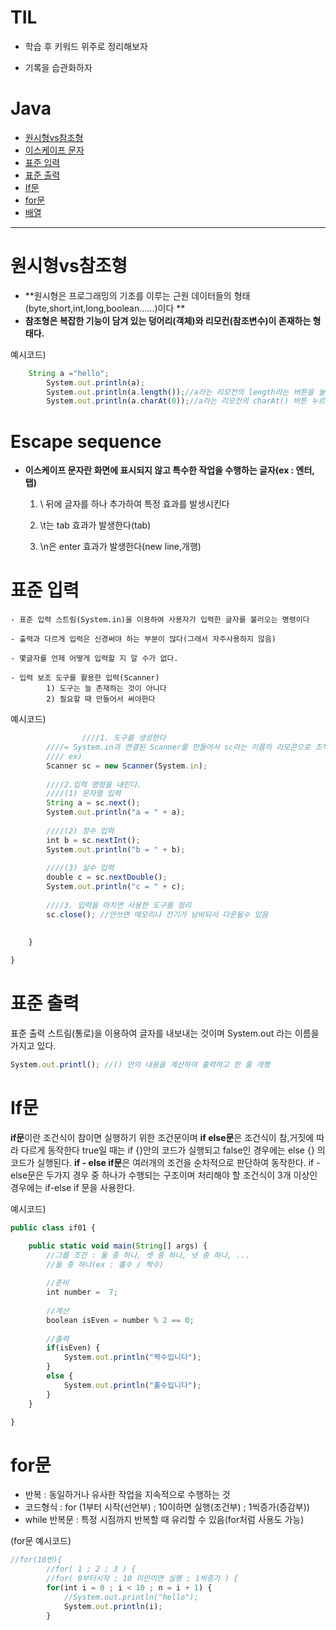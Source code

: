 # TIL

- 학습 후 키워드 위주로 정리해보자  

- 기록을 습관화하자  

# Java
  - [ 원시형vs참조형](#원시형vs참조형)
  - [이스케이프 문자](#escape-sequence)
  - [표준 입력](#표준-입력)
  - [표준 출력](#표준-출력)
  - [If문](#if문)
  - [for문](#for문)
  - [배열](https://github.com/gkstjr/TIL-/blob/2d080254dca8e244304dafde5e303810cdf9c562/src/javaStudy/array.md)
  
-------------------------


# 원시형vs참조형 

 - **원시형은 프로그래밍의 기초를 이루는 근원 데이터들의 형태(byte,short,int,long,boolean......)이다 **
 - **참조형은 복잡한 기능이 담겨 있는 덩어리(객체)와 리모컨(참조변수)이 존재하는 형태다.**

예시코드) 
```js
    String a ="hello"; 
		System.out.println(a);
		System.out.println(a.length());//a라는 리모컨의 length라는 버튼을 눌러라라는 뜻(원시형에서는 절대불가)
		System.out.println(a.charAt(0));//a라는 리모컨의 charAt() 버튼 누르면서 0 전해줘라!
   ```

# Escape sequence

- **이스케이프 문자란 화면에 표시되지 않고 특수한 작업을 수행하는 글자(ex : 엔터,탭)**
    
    1.  \ 뒤에 글자를 하나 추가하여 특정 효과를 발생시킨다
	  
    2.  \t는 tab 효과가 발생한다(tab)
    
    3.  \n은 enter 효과가 발생한다(new line,개행)

# 표준 입력

    - 표준 입력 스트림(System.in)을 이용하여 사용자가 입력한 글자를 불러오는 명령이다 
	
    - 출력과 다르게 입력은 신경써야 하는 부분이 많다(그래서 자주사용하지 않음)
	
    - 몇글자를 언제 어떻게 입력할 지 알 수가 없다.
   
    - 입력 보조 도구를 활용한 입력(Scanner)
		    1) 도구는 늘 존재하는 것이 아니다
		    2) 필요할 때 만들어서 써야한다
  
예시코드)
```js
                ////1. 도구를 생성한다
		////= System.in과 연결된 Scanner를 만들어서 sc라는 이름의 리모콘으로 조작할 수 있게 준비해놔라(객체생성)
		//// ex)
		Scanner sc = new Scanner(System.in);
		
		////2.입력 명령을 내린다.
		////(1) 문자열 입력
		String a = sc.next();
		System.out.println("a = " + a);
	
		////(2) 정수 입력
		int b = sc.nextInt();
		System.out.println("b = " + b);
	
		////(3) 실수 입력
		double c = sc.nextDouble();
		System.out.println("c = " + c);
	
		////3. 입력을 마치면 사용한 도구를 정리
		sc.close(); //안쓰면 메모리나 전기가 낭비되서 다운될수 있음
		
		
	}

}
```


# 표준 출력

표준 출력 스트림(통로)을 이용하여 글자를 내보내는 것이며 System.out 라는 이름을 가지고 있다.

```js
System.out.printl(); //() 안의 내용을 계산하여 출력하고 한 줄 개행
```

# If문

**if문**이란 조건식이 참이면 실행하기 위한 조건문이며 **if else문**은 조건식이 참,거짓에 따라 다르게 동작한다
	true일 때는 if {}안의 코드가 실행되고 false인 경우에는 else {} 의 코드가 실행된다. **if - else if문**은 여러개의 조건을 순차적으로 판단하여 동작한다. if - else문은 두가지 경우 중 하나가 수행되는 구조이며 처리해야 할 조건식이 3개 이상인 경우에는 if-else if 문을 사용한다.

예시코드)
```js
public class if01 {

	public static void main(String[] args) {
		//그룹 조건 : 둘 중 하나, 셋 중 하나, 넷 중 하나, ...
		//둘 중 하나(ex : 홀수 / 짝수)
		
		//준비
		int number =  7;
	
		//계산
		boolean isEven = number % 2 == 0;
		
		//출력
		if(isEven) {
			System.out.println("짝수입니다");
		} 
		else {
			System.out.println("홀수입니다");
		}
	}

}
```

# for문

- 반복 : 동일하거나 유사한 작업을 지속적으로 수행하는 것
- 코드형식 :  for (1부터 시작(선언부) ; 10이하면 실행(조건부) ; 1씩증가(증감부))
- while 반복문 : 특정 시점까지 반복할 때 유리할 수 있음(for처럼 사용도 가능)

(for문 예시코드)
```js
//for(10번){
		//for( 1 ; 2 ; 3 ) {
		//for( 0부터시작 ; 10 미만이면 실행 ; 1씩증가 ) {
		for(int i = 0 ; i < 10 ; n = i + 1) {
			//System.out.println("hello");
			System.out.println(i);
 		}
```
